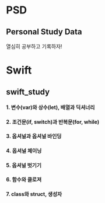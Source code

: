 # PSD
## Personal Study Data
열심히 공부하고 기록하자!




<h1> Swift </h1>
<h2> swift_study </h2>
<h4>1. 변수(var)와 상수(let), 배열과 딕셔너리 </h4>
<h4>2. 조건문(if, switch)과 반복문(for, while)</h4>
<h4>3. 옵셔널과 옵셔널 바인딩</h4>
<h4>4. 옵셔널 체이닝</h4>
<h4>5. 옵셔널 벗기기</h4>
<h4>6. 함수와 클로져</h4>
<h4>7. class와 struct, 생성자</h4>
